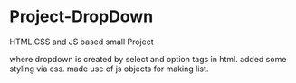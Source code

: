 # Project-DropDown
HTML,CSS and JS based small Project


where dropdown is created by select and option tags in html.
added some styling via css.
made use of js objects for making list.
